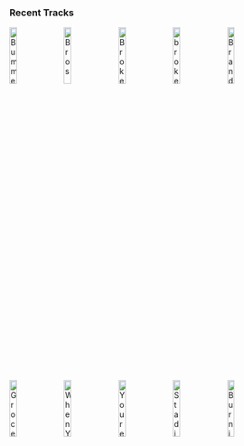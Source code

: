 ### Recent Tracks
[<img src='https://lastfm.freetls.fastly.net/i/u/300x300/0a453acca7dfb79384fd51e59b863a58.png' width='16%' height='16%' alt='Bummerland'>](https://www.last.fm/music/ajr/_/bummerland)&nbsp;&nbsp;&nbsp;&nbsp;[<img src='https://lastfm.freetls.fastly.net/i/u/300x300/045ea4dff9234bb4cb511d89f2c93655.png' width='16%' height='16%' alt='Bros'>](https://www.last.fm/music/wolf%2balice/_/bros)&nbsp;&nbsp;&nbsp;&nbsp;[<img src='https://lastfm.freetls.fastly.net/i/u/300x300/b78ec16f7bbd4c39969328afcd344b8d.png' width='16%' height='16%' alt='Broken People'>](https://www.last.fm/music/almost%2bmonday/_/broken%2bpeople)&nbsp;&nbsp;&nbsp;&nbsp;[<img src='https://lastfm.freetls.fastly.net/i/u/300x300/184bea7a52091c966ad26764fd40baf4.png' width='16%' height='16%' alt='broken'>](https://www.last.fm/music/lovelytheband/_/broken)&nbsp;&nbsp;&nbsp;&nbsp;[<img src='https://lastfm.freetls.fastly.net/i/u/300x300/05556e3b733e03445f5c8df8e68aed53.png' width='16%' height='16%' alt='Brand New'>](https://www.last.fm/music/ben%2brector/_/brand%2bnew)&nbsp;&nbsp;&nbsp;&nbsp;<br>[<img src='https://lastfm.freetls.fastly.net/i/u/300x300/880d1cd395faedf92bf6559d331ee49d.png' width='16%' height='16%' alt='Groceries'>](https://www.last.fm/music/mallrat/_/groceries)&nbsp;&nbsp;&nbsp;&nbsp;[<img src='https://lastfm.freetls.fastly.net/i/u/300x300/462a88748d374862acdd38a0aab7ab2d.png' width='16%' height='16%' alt='When You Were Young'>](https://www.last.fm/music/the%2bkillers/_/when%2byou%2bwere%2byoung)&nbsp;&nbsp;&nbsp;&nbsp;[<img src='https://lastfm.freetls.fastly.net/i/u/300x300/79b93b31d9e84b83cb36af4d04f947dc.png' width='16%' height='16%' alt='Youre On (feat. Kyan)'>](https://www.last.fm/music/madeon/_/you%2527re%2bon%2b%2528feat.%2bkyan%2529)&nbsp;&nbsp;&nbsp;&nbsp;[<img src='https://lastfm.freetls.fastly.net/i/u/300x300/869d3fe6d0244532d56283b3bd8a939d.png' width='16%' height='16%' alt='Stadium'>](https://www.last.fm/music/hallway%2bswimmers/_/stadium)&nbsp;&nbsp;&nbsp;&nbsp;[<img src='https://lastfm.freetls.fastly.net/i/u/300x300/cd879ab7491b45f4c5cd14bb9a1e5e05.png' width='16%' height='16%' alt='Burning Gold'>](https://www.last.fm/music/christina%2bperri/_/burning%2bgold)&nbsp;&nbsp;&nbsp;&nbsp;<br>